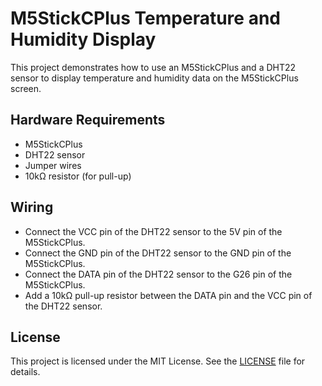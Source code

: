 # M5StickCPlus Temperature and Humidity Display

This project demonstrates how to use an M5StickCPlus and a DHT22 sensor to display temperature and humidity data on the M5StickCPlus screen.

## Hardware Requirements
- M5StickCPlus
- DHT22 sensor
- Jumper wires
- 10kΩ resistor (for pull-up)

## Wiring
- Connect the VCC pin of the DHT22 sensor to the 5V pin of the M5StickCPlus.
- Connect the GND pin of the DHT22 sensor to the GND pin of the M5StickCPlus.
- Connect the DATA pin of the DHT22 sensor to the G26 pin of the M5StickCPlus.
- Add a 10kΩ pull-up resistor between the DATA pin and the VCC pin of the DHT22 sensor.

## License

This project is licensed under the MIT License. See the [LICENSE](LICENSE) file for details.
